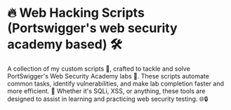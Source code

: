 # 🔥 Web Hacking Scripts (Portswigger's web security academy based) 🛠️

A collection of my custom scripts 🐍, crafted to tackle and solve PortSwigger's Web Security Academy labs 🧪. These scripts automate common tasks, identify vulnerabilities, and make lab completion faster and more efficient. 🚀 Whether it's SQLi, XSS, or anything, these tools are designed to assist in learning and practicing web security testing. 🌐🔒
